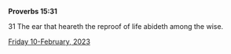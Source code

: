 **Proverbs 15:31**

31 The ear that heareth the reproof of life abideth among the wise.

[Friday 10-February, 2023](https://t.me/s/daily_scripture)
